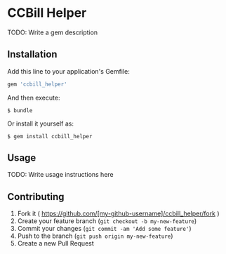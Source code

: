 # CCBill Helper

TODO: Write a gem description

## Installation

Add this line to your application's Gemfile:

```ruby
gem 'ccbill_helper'
```

And then execute:

    $ bundle

Or install it yourself as:

    $ gem install ccbill_helper

## Usage

TODO: Write usage instructions here

## Contributing

1. Fork it ( https://github.com/[my-github-username]/ccbill_helper/fork )
2. Create your feature branch (`git checkout -b my-new-feature`)
3. Commit your changes (`git commit -am 'Add some feature'`)
4. Push to the branch (`git push origin my-new-feature`)
5. Create a new Pull Request
